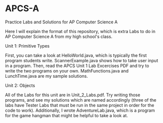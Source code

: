 # APCS-A
Practice Labs and Solutions for AP Computer Science A

Here I will explain the format of this repository, which is extra Labs to do in AP Computer Science A from my high school's class.

Unit 1: Primitive Types

First, you can take a look at HelloWorld.java, which is typically the first program students write.
ScannerExample.java shows how to take user input in a program.
Then, read the APCS Unit 1 Lab Excercises PDF and try to write the two programs on your own. 
MathFunctions.java and LunchTime.java are my sample solutions.

Unit 2: Objects

All of the Labs for this unit are in Unit_2_Labs.pdf. Try writing those programs, and see my solutions which are named accordingly (three of the labs have Tester Labs that must be run in the same project in order for the code to work). Additionally, I wrote AdventureLab.java, which is a program for the game hangman that might be helpful to take a look at.
